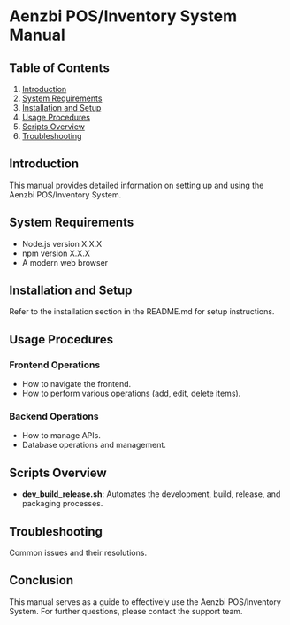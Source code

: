 # Aenzbi POS/Inventory System Manual

## Table of Contents
1. [Introduction](#introduction)
2. [System Requirements](#system-requirements)
3. [Installation and Setup](#installation-and-setup)
4. [Usage Procedures](#usage-procedures)
5. [Scripts Overview](#scripts-overview)
6. [Troubleshooting](#troubleshooting)

## Introduction
This manual provides detailed information on setting up and using the Aenzbi POS/Inventory System.

## System Requirements
- Node.js version X.X.X
- npm version X.X.X
- A modern web browser

## Installation and Setup
Refer to the installation section in the README.md for setup instructions.

## Usage Procedures
### Frontend Operations
- How to navigate the frontend.
- How to perform various operations (add, edit, delete items).

### Backend Operations
- How to manage APIs.
- Database operations and management.

## Scripts Overview
- **dev_build_release.sh**: Automates the development, build, release, and packaging processes.

## Troubleshooting
Common issues and their resolutions.

## Conclusion
This manual serves as a guide to effectively use the Aenzbi POS/Inventory System. For further questions, please contact the support team.
